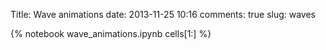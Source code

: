 Title: Wave animations
date:  2013-11-25 10:16
comments: true
slug: waves

{% notebook wave_animations.ipynb cells[1:] %}
